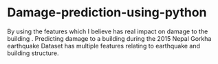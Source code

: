 # Damage-prediction-using-python
By using the features which I believe has real impact on damage to the building . Predicting damage to a building during the 2015 Nepal Gorkha earthquake Dataset has multiple features relating to earthquake and building structure.
